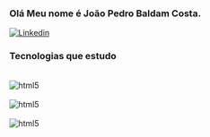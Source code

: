 ### Olá Meu nome é João Pedro Baldam Costa.

[![Linkedin](https://img.shields.io/badge/LinkedIn-0077B5?style=for-the-badge&logo=linkedin&logoColor=white)](https://www.linkedin.com/in/jo%C3%A3o-pedro-baldam-costa-9a5029244/)

### Tecnologias que estudo
<div style= "display: inline_block"><br/>
<img align="Center" alt = "html5" src = "https://img.shields.io/badge/C%2B%2B-00599C?style=for-the-badge&logo=c%2B%2B&logoColor=white"/>
<div style= "display: inline_block"><br/>
<img align="Center" alt = "html5" src = "https://img.shields.io/badge/Dart-0175C2?style=for-the-badge&logo=dart&logoColor=white"/>
<div style= "display: inline_block"><br/>
<img align="Center" alt = "html5" src = "https://img.shields.io/badge/Flutter-02569B?style=for-the-badge&logo=flutter&logoColor=white"/>

</div>
